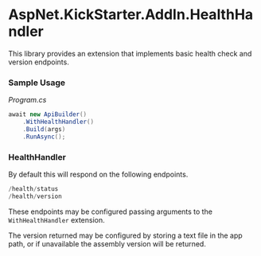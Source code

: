 # AspNet.KickStarter.AddIn.HealthHandler

This library provides an extension that implements basic health check and version endpoints.

### Sample Usage

*Program.cs*
```csharp
await new ApiBuilder()
    .WithHealthHandler()
    .Build(args)
    .RunAsync();
```



### HealthHandler

By default this will respond on the following endpoints.
```csharp
/health/status
/health/version
```
These endpoints may be configured passing arguments to the `WithHealthHandler` extension.

The version returned may be configured by storing a text file in the app path, or if unavailable the assembly version will be returned.